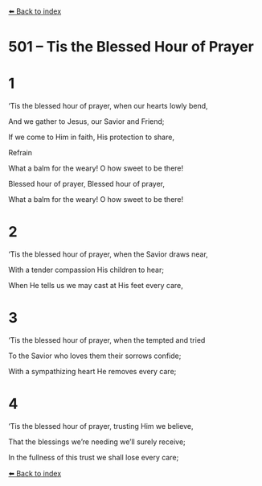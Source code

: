 [⬅️ Back to index](../README.md)

# 501 – Tis the Blessed Hour of Prayer





# 1

‘Tis the blessed hour of prayer, when our hearts lowly bend,

And we gather to Jesus, our Savior and Friend;

If we come to Him in faith, His protection to share,



Refrain

What a balm for the weary! O how sweet to be there!

Blessed hour of prayer, Blessed hour of prayer,

What a balm for the weary! O how sweet to be there!



# 2

‘Tis the blessed hour of prayer, when the Savior draws near,

With a tender compassion His children to hear;

When He tells us we may cast at His feet every care,



# 3

‘Tis the blessed hour of prayer, when the tempted and tried

To the Savior who loves them their sorrows confide;

With a sympathizing heart He removes every care;



# 4

‘Tis the blessed hour of prayer, trusting Him we believe,

That the blessings we’re needing we’ll surely receive;

In the fullness of this trust we shall lose every care;

[⬅️ Back to index](../README.md)
